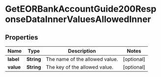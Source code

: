 

# GetEORBankAccountGuide200ResponseDataInnerValuesAllowedInner


## Properties

| Name | Type | Description | Notes |
|------------ | ------------- | ------------- | -------------|
|**label** | **String** | The name of the allowed value. |  [optional] |
|**value** | **String** | The key of the allowed value. |  [optional] |



